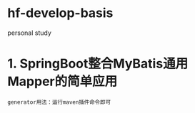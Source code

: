 # hf-develop-basis
personal study

# 1. SpringBoot整合MyBatis通用Mapper的简单应用
    generator用法：运行maven插件命令即可
